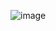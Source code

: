 ![image](https://user-images.githubusercontent.com/91827137/205747376-36f93680-c483-40b8-a2a2-f00f8a3ec057.png)
